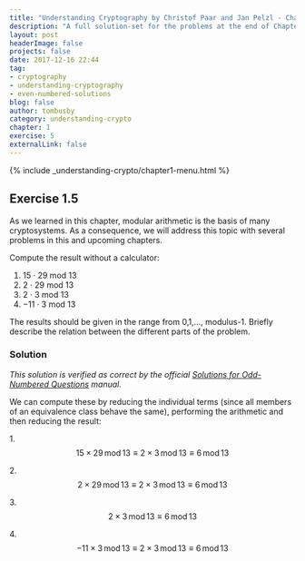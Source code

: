 ```yaml
---
title: "Understanding Cryptography by Christof Paar and Jan Pelzl - Chapter 1 Solutions - Ex1.5"
description: "A full solution-set for the problems at the end of Chapter 1 of Understanding Cryptography"
layout: post
headerImage: false
projects: false
date: 2017-12-16 22:44
tag:
- cryptography
- understanding-cryptography
- even-numbered-solutions
blog: false
author: tombusby
category: understanding-crypto
chapter: 1
exercise: 5
externalLink: false
---
```


{% include _understanding-crypto/chapter1-menu.html %}

## Exercise 1.5

As we learned in this chapter, modular arithmetic is the basis of many cryptosystems. As a consequence, we will address this topic with several problems in this and upcoming chapters.

Compute the result without a calculator:

1. 15 · 29 mod 13
2. 2 · 29 mod 13
3. 2 · 3 mod 13
4. −11 · 3 mod 13

The results should be given in the range from 0,1,..., modulus-1. Briefly describe the relation between the different parts of the problem.

### Solution

*This solution is verified as correct by the official [Solutions for Odd-Numbered Questions](http://wiki.crypto.rub.de/Buch/en/download/Understanding_Cryptography_Odd_Solutions.pdf) manual.*

We can compute these by reducing the individual terms (since all members of an equivalence class behave the same), performing the arithmetic and then reducing the result:

1\. $$ 15 \times 29\,\mathrm{mod}\,13 \equiv 2 \times 3\,\mathrm{mod}\,13 \equiv 6\,\mathrm{mod}\,13 $$

2\. $$ 2 \times 29\,\mathrm{mod}\,13 \equiv 2 \times 3\,\mathrm{mod}\,13 \equiv 6\,\mathrm{mod}\,13 $$

3\. $$ 2 \times 3\,\mathrm{mod}\,13 \equiv 6\,\mathrm{mod}\,13 $$

4\. $$ -11 \times 3\,\mathrm{mod}\,13 \equiv 2 \times 3\,\mathrm{mod}\,13 \equiv 6\,\mathrm{mod}\,13 $$
